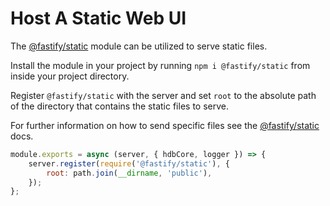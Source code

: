 # Host A Static Web UI

The [@fastify/static](https://github.com/fastify/fastify-static) module can be utilized to serve static files.

Install the module in your project by running `npm i @fastify/static` from inside your project directory.

Register `@fastify/static` with the server and set `root` to the absolute path of the directory that contains the static files to serve.

For further information on how to send specific files see the [@fastify/static](https://github.com/fastify/fastify-static) docs.

```javascript
module.exports = async (server, { hdbCore, logger }) => {
	server.register(require('@fastify/static'), {
		root: path.join(__dirname, 'public'),
	});
};
```
